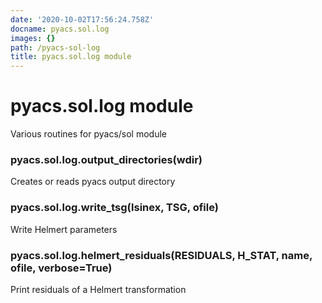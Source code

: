 ```yaml
---
date: '2020-10-02T17:56:24.758Z'
docname: pyacs.sol.log
images: {}
path: /pyacs-sol-log
title: pyacs.sol.log module
---
```


# pyacs.sol.log module

Various routines for pyacs/sol module


### pyacs.sol.log.output_directories(wdir)
Creates or reads pyacs output directory


### pyacs.sol.log.write_tsg(lsinex, TSG, ofile)
Write Helmert parameters


### pyacs.sol.log.helmert_residuals(RESIDUALS, H_STAT, name, ofile, verbose=True)
Print residuals of a Helmert transformation
